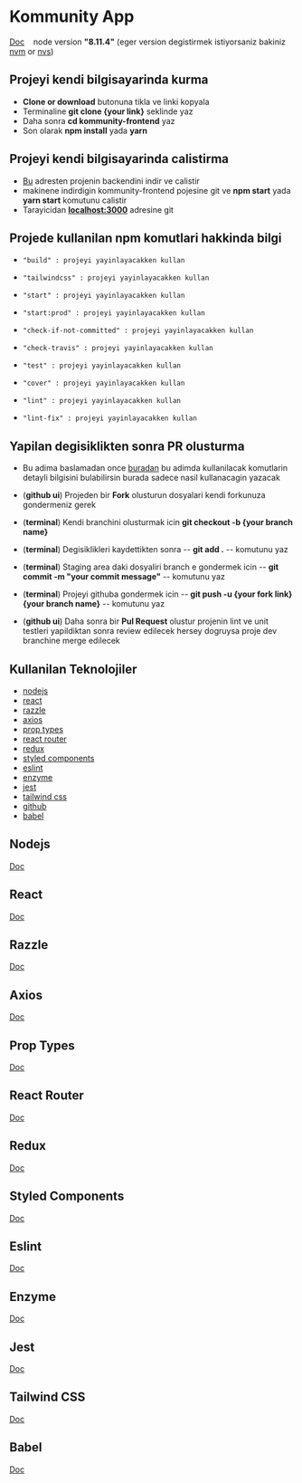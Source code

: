 # Kommunity App

[Doc](https://docs.google.com/document/d/1P9znOKfQIHDP3BVS5ptvFgzSLmL0vo4WTAZrcKatFBA)&nbsp;&nbsp;&nbsp; node version  **"8.11.4"**   (eger version degistirmek istiyorsaniz bakiniz [nvm](https://github.com/creationix/nvm#node-version-manager---) or [nvs](https://github.com/jasongin/nvs#nvs-node-version-switcher))

## Projeyi kendi bilgisayarinda kurma

- **Clone or download** butonuna tikla ve linki kopyala
- Terminaline **git clone {your link}** seklinde yaz
- Daha sonra **cd kommunity-frontend** yaz
- Son olarak **npm install** yada **yarn**

## Projeyi kendi bilgisayarinda calistirma

- [Bu](https://github.com/Kommunity-app/kommunity-backend) adresten projenin backendini indir ve calistir
- makinene indirdigin kommunity-frontend pojesine git ve **npm start** yada **yarn start** komutunu calistir
- Tarayicidan **[localhost:3000](http://localhost:3000/)** adresine git

## Projede kullanilan npm komutlari hakkinda bilgi

- `"build" : projeyi yayinlayacakken kullan`

- `"tailwindcss" : projeyi yayinlayacakken kullan`

- `"start" : projeyi yayinlayacakken kullan`

- `"start:prod" : projeyi yayinlayacakken kullan`

- `"check-if-not-committed" : projeyi yayinlayacakken kullan`

- `"check-travis" : projeyi yayinlayacakken kullan`

- `"test" : projeyi yayinlayacakken kullan`

- `"cover" : projeyi yayinlayacakken kullan`

- `"lint" : projeyi yayinlayacakken kullan`

- `"lint-fix" : projeyi yayinlayacakken kullan`

## Yapilan degisiklikten sonra PR olusturma

- Bu adima baslamadan once [buradan](#github-command-docs) bu adimda kullanilacak komutlarin detayli bilgisini bulabilirsin burada sadece nasil kullanacagin yazacak

- (**github ui**) Projeden bir **Fork** olusturun dosyalari kendi forkunuza gondermeniz gerek
- (**terminal**) Kendi branchini olusturmak icin **git checkout -b {your branch name}**
- (**terminal**) Degisiklikleri kaydettikten sonra -- **git add .** -- komutunu yaz
- (**terminal**) Staging area daki dosyaliri branch e gondermek icin -- **git commit -m "your commit message"** -- komutunu yaz
- (**terminal**) Projeyi githuba gondermek icin -- **git push -u {your fork link} {your branch name}** -- komutunu yaz
- (**github ui**) Daha sonra bir **Pul Request** olustur projenin lint ve unit testleri yapildiktan sonra review edilecek hersey dogruysa proje dev branchine merge edilecek

## Kullanilan Teknolojiler

- [nodejs](#nodejs)
- [react](#react)
- [razzle](#razzle)
- [axios](#axios)
- [prop types](#prop-types)
- [react router](#react-router)
- [redux](#redux)
- [styled components](#styled-components)
- [eslint](#eslint)
- [enzyme](#enzyme)
- [jest](#jest)
- [tailwind css](#tailwind-css)
- [github](https://lab.github.com/)
- [babel](#babel)

## Nodejs

[Doc](https://nodejs.org/en/docs/)

## React

[Doc](https://reactjs.org/docs/getting-started.html)

## Razzle

[Doc](https://github.com/jaredpalmer/razzle#quick-start)

## Axios

[Doc](https://github.com/axios/axios#axios)

## Prop Types

[Doc](https://github.com/jaredpalmer/razzle#quick-start)

## React Router

[Doc](https://reacttraining.com/react-router/web/guides/quick-start)

## Redux

[Doc](https://redux.js.org/)

## Styled Components

[Doc](https://www.styled-components.com/docs)

## Eslint

[Doc](https://eslint.org/docs/user-guide/getting-started)

## Enzyme

[Doc](https://github.com/airbnb/enzyme#enzyme)

## Jest

[Doc](https://jestjs.io/docs/en/getting-started)

## Tailwind CSS

[Doc](https://tailwindcss.com/docs/what-is-tailwind/)

## Babel

[Doc](https://babeljs.io/docs/en/)
